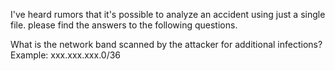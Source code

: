 I've heard rumors that it's possible to analyze an accident using just a single file. 
please find the answers to the following questions.

What is the network band scanned by the attacker for additional infections? Example: xxx.xxx.xxx.0/36
